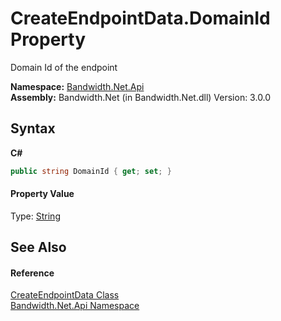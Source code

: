 ﻿# CreateEndpointData.DomainId Property 
 

Domain Id of the endpoint

**Namespace:**&nbsp;<a href ="N_Bandwidth_Net_Api.md">Bandwidth.Net.Api</a><br />**Assembly:**&nbsp;Bandwidth.Net (in Bandwidth.Net.dll) Version: 3.0.0

## Syntax

**C#**<br />
``` C#
public string DomainId { get; set; }
```


#### Property Value
Type: <a href="http://msdn2.microsoft.com/en-us/library/s1wwdcbf" target="_blank">String</a>

## See Also


#### Reference
<a href ="T_Bandwidth_Net_Api_CreateEndpointData.md">CreateEndpointData Class</a><br /><a href ="N_Bandwidth_Net_Api.md">Bandwidth.Net.Api Namespace</a><br />